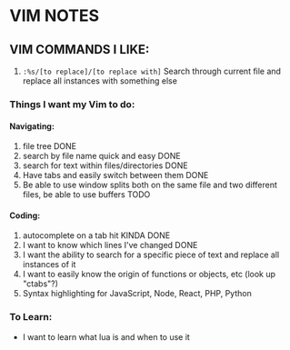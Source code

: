 # VIM NOTES
## VIM COMMANDS I LIKE:
1. `:%s/[to replace]/[to replace with]` Search through current file and replace all instances with something else

### Things I want my Vim to do:
#### Navigating:
1. file tree DONE
2. search by file name quick and easy DONE
3. search for text within files/directories DONE
4. Have tabs and easily switch between them DONE
5. Be able to use window splits both on the same file and two different files, be able to use buffers TODO

#### Coding:
1. autocomplete on a tab hit KINDA DONE
2. I want to know which lines I've changed DONE
3. I want the ability to search for a specific piece of text and replace all instances of it
4. I want to easily know the origin of functions or objects, etc (look up "ctabs"?)
5. Syntax highlighting for JavaScript, Node, React, PHP, Python

### To Learn:
* I want to learn what lua is and when to use it
